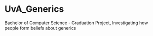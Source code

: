 # UvA_Generics
Bachelor of Computer Science - Graduation Project, Investigating how people form beliefs about generics
